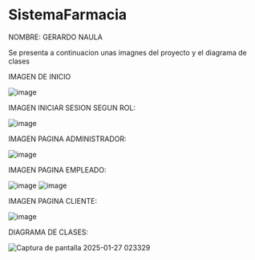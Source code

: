 # SistemaFarmacia
NOMBRE: GERARDO NAULA

Se presenta a continuacion unas imagnes del proyecto y el diagrama de clases

IMAGEN DE INICIO

![image](https://github.com/user-attachments/assets/5124a43b-c6dd-4dee-ae38-111f3003d32a)

IMAGEN INICIAR SESION SEGUN ROL:

![image](https://github.com/user-attachments/assets/cde38da0-2c86-4ee2-8637-cf0ac40d303b)

IMAGEN PAGINA ADMINISTRADOR:

![image](https://github.com/user-attachments/assets/e670a897-359c-43a5-88ef-5258150e64c5)

IMAGEN PAGINA EMPLEADO:

![image](https://github.com/user-attachments/assets/0bfde2e1-6937-4aea-b59e-02efcef2e01a)
![image](https://github.com/user-attachments/assets/3b76577a-d10f-4581-b163-4d6f4e488cfd)

IMAGEN PAGINA CLIENTE:

![image](https://github.com/user-attachments/assets/79ddf25e-f11c-41ea-934f-520bf371fac6)

DIAGRAMA DE CLASES:

![Captura de pantalla 2025-01-27 023329](https://github.com/user-attachments/assets/28e04bd2-038e-4598-a0ac-2a57d7b8ced8)






